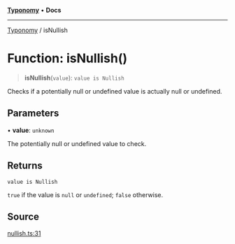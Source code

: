 [**Typonomy**](../README.md) • **Docs**

***

[Typonomy](../globals.md) / isNullish

# Function: isNullish()

> **isNullish**(`value`): `value is Nullish`

Checks if a potentially null or undefined value is actually null or undefined.

## Parameters

• **value**: `unknown`

The potentially null or undefined value to check.

## Returns

`value is Nullish`

`true` if the value is `null` or `undefined`; `false` otherwise.

## Source

[nullish.ts:31](https://github.com/softcraft-development/typonomy/blob/bcea019d216cf7f686cf96fe07d66281dfcae070/src/nullish.ts#L31)
